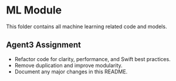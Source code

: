 # ML Module

This folder contains all machine learning related code and models.

## Agent3 Assignment
- Refactor code for clarity, performance, and Swift best practices.
- Remove duplication and improve modularity.
- Document any major changes in this README. 